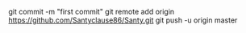 git commit -m "first commit"
git remote add origin https://github.com/Santyclause86/Santy.git
git push -u origin master
